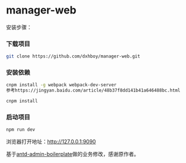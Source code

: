 # manager-web

安装步骤：

### 下载项目
``` bash
git clone https://github.com/dxhboy/manager-web.git
```

### 安装依赖
``` bash
cnpm install -g webpack webpack-dev-server
参考https://jingyan.baidu.com/article/48b37f8dd141b41a646488bc.html

cnpm install

```
### 启动项目
``` bash
npm run dev
```
浏览器打开地址：http://127.0.0.1:9090


基于[antd-admin-boilerplate](https://github.com/myqianlan/antd-admin-boilerplate)做的业务修改，感谢原作者。
